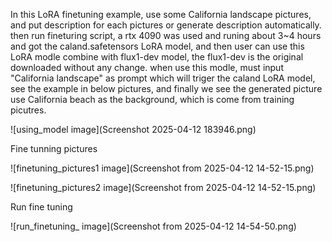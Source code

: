In this LoRA finetuning example, use some California landscape pictures, and put description for each pictures or generate description automatically. then run fineturing script, a rtx 4090 was used and runing about 3~4 hours and got the caland.safetensors LoRA model, and then user can use this LoRA modle combine with flux1-dev model, the flux1-dev is the original downloaded without any change. when use this modle, must input "California landscape" as prompt which will triger the caland LoRA model, see the example in below pictures, and finally we see the generated picture use California beach as the background, which is come from training picutres.

![using_model image](Screenshot 2025-04-12 183946.png)

Fine tunning pictures

![finetuning_pictures1 image](Screenshot from 2025-04-12 14-52-15.png)

![finetuning_pictures2 image](Screenshot from 2025-04-12 14-52-15.png)

Run fine tuning

![run_finetuning_ image](Screenshot from 2025-04-12 14-54-50.png)
